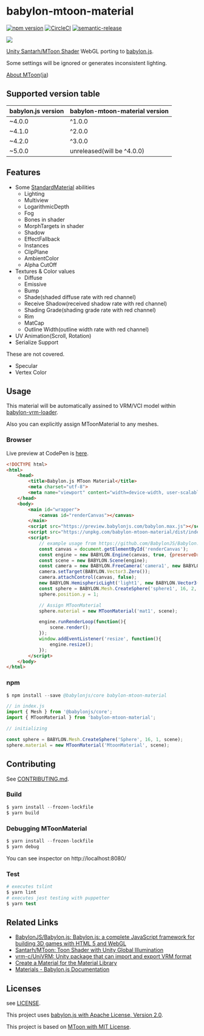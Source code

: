 # babylon-mtoon-material

[![npm version](https://badge.fury.io/js/babylon-mtoon-material.svg)](https://badge.fury.io/js/babylon-mtoon-material) [![CircleCI](https://circleci.com/gh/virtual-cast/babylon-mtoon-material.svg?style=svg)](https://circleci.com/gh/virtual-cast/babylon-mtoon-material) [![semantic-release](https://img.shields.io/badge/%20%20%F0%9F%93%A6%F0%9F%9A%80-semantic--release-e10079.svg)](https://github.com/semantic-release/semantic-release)

![](mtoon.png)

[Unity Santarh/MToon Shader](https://github.com/Santarh/MToon/) WebGL porting to [babylon.js](https://www.babylonjs.com/).

Some settings will be ignored or generates inconsistent lighting.

[About MToon](https://vrm.dev/en/univrm/shaders/mtoon/)([ja](https://vrm.dev/univrm/shaders/mtoon/))

## Supported version table

|babylon.js version|babylon-mtoon-material version|
|---|---|
|~4.0.0|^1.0.0|
|~4.1.0|^2.0.0|
|~4.2.0|^3.0.0|
|~5.0.0|unreleased(will be ^4.0.0)|

## Features

- Some [StandardMaterial](https://doc.babylonjs.com/api/classes/babylon.standardmaterial) abilities
    - Lighting
    - Multiview
    - LogarithmicDepth
    - Fog
    - Bones in shader
    - MorphTargets in shader
    - Shadow
    - EffectFallback
    - Instances
    - ClipPlane
    - AmbientColor
    - Alpha CutOff
- Textures & Color values
    - Diffuse
    - Emissive
    - Bump
    - Shade(shaded diffuse rate with red channel)
    - Receive Shadow(received shadow rate with red channel)
    - Shading Grade(shading grade rate with red channel)
    - Rim
    - MatCap
    - Outline Width(outline width rate with red channel)
- UV Animation(Scroll, Rotation)
- Serialize Support

These are not covered.

- Specular
- Vertex Color

## Usage

This material will be automatically assined to VRM/VCI model within [babylon-vrm-loader](https://github.com/virtual-cast/babylon-vrm-loader).

Also you can explicitly assign MToonMaterial to any meshes.

### Browser

Live preview at CodePen is [here](https://codepen.io/akai_inu/pen/EBwGxE).

```html
<!DOCTYPE html>
<html>
    <head>
        <title>Babylon.js MToon Material</title>
        <meta charset="utf-8">
        <meta name="viewport" content="width=device-width, user-scalable=no">
    </head>
    <body>
        <main id="wrapper">
            <canvas id="renderCanvas"></canvas>
        </main>
        <script src="https://preview.babylonjs.com/babylon.max.js"></script>
        <script src="https://unpkg.com/babylon-mtoon-material/dist/index.js"></script>
        <script>
            // example usage from https://github.com/BabylonJS/Babylon.js
            const canvas = document.getElementById('renderCanvas');
            const engine = new BABYLON.Engine(canvas, true, {preserveDrawingBuffer: true, stencil: true});
            const scene = new BABYLON.Scene(engine);
            const camera = new BABYLON.FreeCamera('camera1', new BABYLON.Vector3(0, 5, -10), scene);
            camera.setTarget(BABYLON.Vector3.Zero());
            camera.attachControl(canvas, false);
            new BABYLON.HemisphericLight('light1', new BABYLON.Vector3(0, 1, 0), scene);
            const sphere = BABYLON.Mesh.CreateSphere('sphere1', 16, 2, scene, false, BABYLON.Mesh.FRONTSIDE);
            sphere.position.y = 1;

            // Assign MToonMaterial
            sphere.material = new MToonMaterial('mat1', scene);

            engine.runRenderLoop(function(){
                scene.render();
            });
            window.addEventListener('resize', function(){
                engine.resize();
            });
        </script>
    </body>
</html>
```

### npm

```s
$ npm install --save @babylonjs/core babylon-mtoon-material
```

```js
// in index.js
import { Mesh } from '@babylonjs/core';
import { MToonMaterial } from 'babylon-mtoon-material';

// initializing

const sphere = BABYLON.Mesh.CreateSphere('Sphere', 16, 1, scene);
sphere.material = new MToonMaterial('MtoonMaterial', scene);
```

## Contributing

See [CONTRIBUTING.md](./CONTRIBUTING.md).

### Build

```s
$ yarn install --frozen-lockfile
$ yarn build
```

### Debugging MToonMaterial

```s
$ yarn install --frozen-lockfile
$ yarn debug
```

You can see inspector on http://localhost:8080/

### Test

```s
# executes tslint
$ yarn lint
# executes jest testing with puppetter
$ yarn test
```

## Related Links

- [BabylonJS/Babylon.js: Babylon.js: a complete JavaScript framework for building 3D games with HTML 5 and WebGL](https://github.com/BabylonJS/Babylon.js)
- [Santarh/MToon: Toon Shader with Unity Global Illumination](https://github.com/Santarh/MToon/)
- [vrm-c/UniVRM: Unity package that can import and export VRM format](https://github.com/vrm-c/UniVRM)
- [Create a Material for the Material Library](https://doc.babylonjs.com/how_to/how_to_create_a_material_for_materialslibrary)
- [Materials - Babylon.js Documentation](https://doc.babylonjs.com/babylon101/materials)

## Licenses

see [LICENSE](./LICENSE).

This project uses [babylon.js with Apache License, Version 2.0](https://github.com/BabylonJS/Babylon.js/blob/master/license.md).

This project is based on [MToon with MIT License](https://github.com/Santarh/MToon/blob/master/LICENSE).
